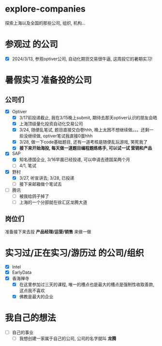 # explore-companies
探索上海以及全国的那些公司, 组织, 机构...
# 参观过 的公司
- [x] 2024/3/13, 参观optiver公司, 自动化期货交易很牛逼, 这周投它的暑期实习!
# 暑假实习 准备投的公司
## 公司们
- [x] Optiver
  - [x] 3/17前投递截止, 我在3/15晚上submit, 期待去那天optiver认识的朋友会晤
  - [x] 上海顶级量化投资自动化交易公司
  - [x] 3/24, 随便乱笔试, 题目直接交白卷hhh, 晚上太困不想继续做。。。还剩一些没继续做, optiver笔试我直接0蛋hhh
  - [x] 3/28, 做一下code基础题目, 还有一道考核是随便乱玩游戏, 笑死我了
  - [x] **接下来开始海投, 每天做一道题目编程题练练手, 可以试一试 营销和产品**
- [x] SAP
  - [x] 知名德国企业, 3/16早晨已经投递, 可以申请去德国呆两个月
  - [ ] 4/1, 笔试
- [x] 野村
  - [x] 3/27, 听宣讲去; 3/28, 已投递
  - [ ] 接下来邮箱做个笔试去
- [ ] 腾讯
  - [ ] 被我给鸽子掉了
  - [ ] 上海的一个分部就在徐汇区龙腾大道
## 岗位们
准备接下来去投 **产品经理/运营/销售** 来做一做
# 实习过/正在实习/游历过 的公司/组织
- [x] Intel
- [x] EarlyData
- [x] 香海禅寺
  - [x] 在这里参加过三天的课程, 唯一的槽点也是最大的槽点是强制性收取善款, 这点我不喜欢
  - [x] 佛教是最大的企业
# 我自己的想法
- [ ] 自己的事业
  - [ ] 我想创建一家属于自己的公司, 公司的名字就叫 **龙腾**

